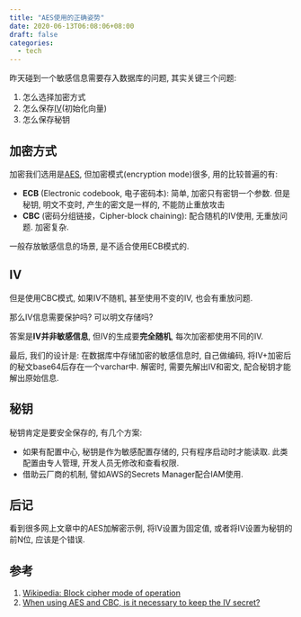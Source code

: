 ```yaml
---
title: "AES使用的正确姿势"
date: 2020-06-13T06:08:06+08:00
draft: false
categories:
  - tech
---
```


昨天碰到一个敏感信息需要存入数据库的问题, 其实关键三个问题:
1. 怎么选择加密方式
2. 怎么保存[IV](https://en.wikipedia.org/wiki/Initialization_vector)(初始化向量)
3. 怎么保存秘钥

## 加密方式
加密我们选用是[AES](https://en.wikipedia.org/wiki/Advanced_Encryption_Standard), 但加密模式(encryption mode)很多, 用的比较普遍的有:
* **ECB** (Electronic codebook, 电子密码本): 简单, 加密只有密钥一个参数. 但是秘钥, 明文不变时, 产生的密文是一样的, 不能防止重放攻击
* **CBC** (密码分组链接，Cipher-block chaining): 配合随机的IV使用, 无重放问题. 加密复杂.

一般存放敏感信息的场景, 是不适合使用ECB模式的.

## IV
但是使用CBC模式, 如果IV不随机, 甚至使用不变的IV, 也会有重放问题.

那么IV信息需要保护吗? 可以明文存储吗?

答案是**IV并非敏感信息**, 但IV的生成要**完全随机**, 每次加密都使用不同的IV.

最后, 我们的设计是: 在数据库中存储加密的敏感信息时, 自己做编码, 将IV+加密后的秘文base64后存在一个varchar中. 解密时, 需要先解出IV和密文, 配合秘钥才能解出原始信息.

## 秘钥
秘钥肯定是要安全保存的, 有几个方案:
* 如果有配置中心, 秘钥是作为敏感配置存储的, 只有程序启动时才能读取. 此类配置由专人管理, 开发人员无修改和查看权限.
* 借助云厂商的机制, 譬如AWS的Secrets Manager配合IAM使用.

## 后记
看到很多网上文章中的AES加解密示例, 将IV设置为固定值, 或者将IV设置为秘钥的前N位, 应该是个错误.

## 参考
1. [Wikipedia: Block cipher mode of operation
](https://en.wikipedia.org/wiki/Block_cipher_mode_of_operation)
2. [When using AES and CBC, is it necessary to keep the IV secret?](https://security.stackexchange.com/questions/17044/when-using-aes-and-cbc-is-it-necessary-to-keep-the-iv-secret)
